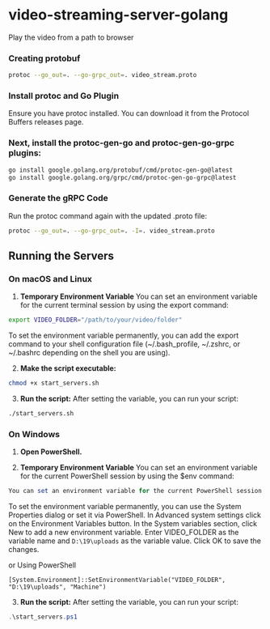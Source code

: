 # video-streaming-server-golang
Play the video from a path to browser


### Creating protobuf
```bash
protoc --go_out=. --go-grpc_out=. video_stream.proto
```


### Install protoc and Go Plugin
Ensure you have protoc installed. You can download it from the Protocol Buffers releases page.


### Next, install the protoc-gen-go and protoc-gen-go-grpc plugins:
```bash
go install google.golang.org/protobuf/cmd/protoc-gen-go@latest
go install google.golang.org/grpc/cmd/protoc-gen-go-grpc@latest
```


### Generate the gRPC Code
Run the protoc command again with the updated .proto file:
```bash
protoc --go_out=. --go-grpc_out=. -I=. video_stream.proto
```



## Running the Servers

### On macOS and Linux

1. **Temporary Environment Variable** 
You can set an environment variable for the current terminal session by using the export command:
```bash
export VIDEO_FOLDER="/path/to/your/video/folder"
```
To set the environment variable permanently, you can add the export command to your shell configuration file (~/.bash_profile, ~/.zshrc, or ~/.bashrc depending on the shell you are using).

2. **Make the script executable:**
```bash
chmod +x start_servers.sh
```
3. **Run the script:**
After setting the variable, you can run your script:
```bash
./start_servers.sh
```

### On Windows

1. **Open PowerShell.**

2. **Temporary Environment Variable**
You can set an environment variable for the current PowerShell session by using the $env command:
```powershell
You can set an environment variable for the current PowerShell session by using the $env command:
```
To set the environment variable permanently, you can use the System Properties dialog or set it via PowerShell. 
In Advanced system settings click on the Environment Variables button.
In the System variables section, click New to add a new environment variable.
Enter VIDEO_FOLDER as the variable name and ```D:\19\uploads``` as the variable value.
Click OK to save the changes.

or Using PowerShell
```
[System.Environment]::SetEnvironmentVariable("VIDEO_FOLDER", "D:\19\uploads", "Machine")
```

3. **Run the script:**
After setting the variable, you can run your script:
```powershell
.\start_servers.ps1
```

